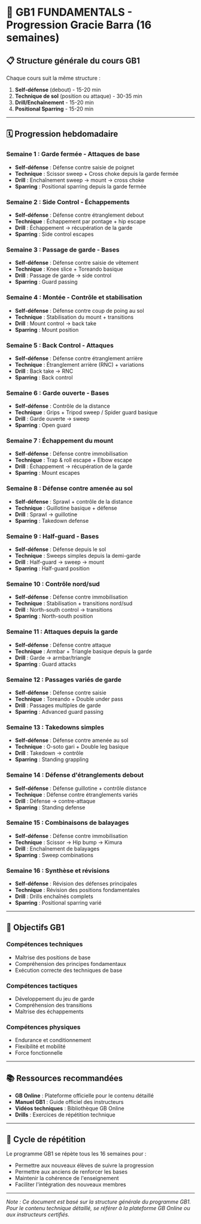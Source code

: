 # 🥋 GB1 FUNDAMENTALS - Progression Gracie Barra (16 semaines)

## 📋 Structure générale du cours GB1

Chaque cours suit la même structure :
1. **Self-défense** (debout) - 15-20 min
2. **Technique de sol** (position ou attaque) - 30-35 min  
3. **Drill/Enchaînement** - 15-20 min
4. **Positional Sparring** - 15-20 min

---

## 🗓️ Progression hebdomadaire

### **Semaine 1 : Garde fermée - Attaques de base**
- **Self-défense** : Défense contre saisie de poignet
- **Technique** : Scissor sweep + Cross choke depuis la garde fermée
- **Drill** : Enchaînement sweep → mount → cross choke
- **Sparring** : Positional sparring depuis la garde fermée

### **Semaine 2 : Side Control - Échappements**
- **Self-défense** : Défense contre étranglement debout
- **Technique** : Échappement par pontage + hip escape
- **Drill** : Échappement → récupération de la garde
- **Sparring** : Side control escapes

### **Semaine 3 : Passage de garde - Bases**
- **Self-défense** : Défense contre saisie de vêtement
- **Technique** : Knee slice + Toreando basique
- **Drill** : Passage de garde → side control
- **Sparring** : Guard passing

### **Semaine 4 : Montée - Contrôle et stabilisation**
- **Self-défense** : Défense contre coup de poing au sol
- **Technique** : Stabilisation du mount + transitions
- **Drill** : Mount control → back take
- **Sparring** : Mount position

### **Semaine 5 : Back Control - Attaques**
- **Self-défense** : Défense contre étranglement arrière
- **Technique** : Étranglement arrière (RNC) + variations
- **Drill** : Back take → RNC
- **Sparring** : Back control

### **Semaine 6 : Garde ouverte - Bases**
- **Self-défense** : Contrôle de la distance
- **Technique** : Grips + Tripod sweep / Spider guard basique
- **Drill** : Garde ouverte → sweep
- **Sparring** : Open guard

### **Semaine 7 : Échappement du mount**
- **Self-défense** : Défense contre immobilisation
- **Technique** : Trap & roll escape + Elbow escape
- **Drill** : Échappement → récupération de la garde
- **Sparring** : Mount escapes

### **Semaine 8 : Défense contre amenée au sol**
- **Self-défense** : Sprawl + contrôle de la distance
- **Technique** : Guillotine basique + défense
- **Drill** : Sprawl → guillotine
- **Sparring** : Takedown defense

### **Semaine 9 : Half-guard - Bases**
- **Self-défense** : Défense depuis le sol
- **Technique** : Sweeps simples depuis la demi-garde
- **Drill** : Half-guard → sweep → mount
- **Sparring** : Half-guard position

### **Semaine 10 : Contrôle nord/sud**
- **Self-défense** : Défense contre immobilisation
- **Technique** : Stabilisation + transitions nord/sud
- **Drill** : North-south control → transitions
- **Sparring** : North-south position

### **Semaine 11 : Attaques depuis la garde**
- **Self-défense** : Défense contre attaque
- **Technique** : Armbar + Triangle basique depuis la garde
- **Drill** : Garde → armbar/triangle
- **Sparring** : Guard attacks

### **Semaine 12 : Passages variés de garde**
- **Self-défense** : Défense contre saisie
- **Technique** : Toreando + Double under pass
- **Drill** : Passages multiples de garde
- **Sparring** : Advanced guard passing

### **Semaine 13 : Takedowns simples**
- **Self-défense** : Défense contre amenée au sol
- **Technique** : O-soto gari + Double leg basique
- **Drill** : Takedown → contrôle
- **Sparring** : Standing grappling

### **Semaine 14 : Défense d'étranglements debout**
- **Self-défense** : Défense guillotine + contrôle distance
- **Technique** : Défense contre étranglements variés
- **Drill** : Défense → contre-attaque
- **Sparring** : Standing defense

### **Semaine 15 : Combinaisons de balayages**
- **Self-défense** : Défense contre immobilisation
- **Technique** : Scissor → Hip bump → Kimura
- **Drill** : Enchaînement de balayages
- **Sparring** : Sweep combinations

### **Semaine 16 : Synthèse et révisions**
- **Self-défense** : Révision des défenses principales
- **Technique** : Révision des positions fondamentales
- **Drill** : Drills enchaînés complets
- **Sparring** : Positional sparring varié

---

## 🎯 Objectifs GB1

### **Compétences techniques**
- Maîtrise des positions de base
- Compréhension des principes fondamentaux
- Exécution correcte des techniques de base

### **Compétences tactiques**
- Développement du jeu de garde
- Compréhension des transitions
- Maîtrise des échappements

### **Compétences physiques**
- Endurance et conditionnement
- Flexibilité et mobilité
- Force fonctionnelle

---

## 📚 Ressources recommandées

- **GB Online** : Plateforme officielle pour le contenu détaillé
- **Manuel GB1** : Guide officiel des instructeurs
- **Vidéos techniques** : Bibliothèque GB Online
- **Drills** : Exercices de répétition technique

---

## 🔄 Cycle de répétition

Le programme GB1 se répète tous les 16 semaines pour :
- Permettre aux nouveaux élèves de suivre la progression
- Permettre aux anciens de renforcer les bases
- Maintenir la cohérence de l'enseignement
- Faciliter l'intégration des nouveaux membres

---

*Note : Ce document est basé sur la structure générale du programme GB1. Pour le contenu technique détaillé, se référer à la plateforme GB Online ou aux instructeurs certifiés.*
